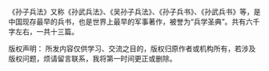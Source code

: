 《孙子兵法》又称《孙武兵法》、《吴孙子兵法》、《孙子兵书》、《孙武兵书》等，是中国现存最早的兵书，也是世界上最早的军事著作，被誉为“兵学圣典”。共有六千字左右，一共十三篇。

版权声明：
所发内容仅供学习、交流之目的，版权归原作者或机构所有，若涉及版权问题，烦请留言联系，我将第一时间更正或删除。
